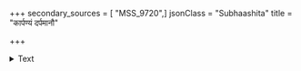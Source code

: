 +++
secondary_sources = [ "MSS_9720",]
jsonClass = "Subhaashita"
title = "कार्पण्यं दर्पमानौ"

+++

<details><summary>Text</summary>

कार्पण्यं दर्पमानौ च भयमुद्वेग एव च।  
अर्थजानि विदुः प्राज्ञा दुःखान्येतानि देहिनाम्॥
</details>
